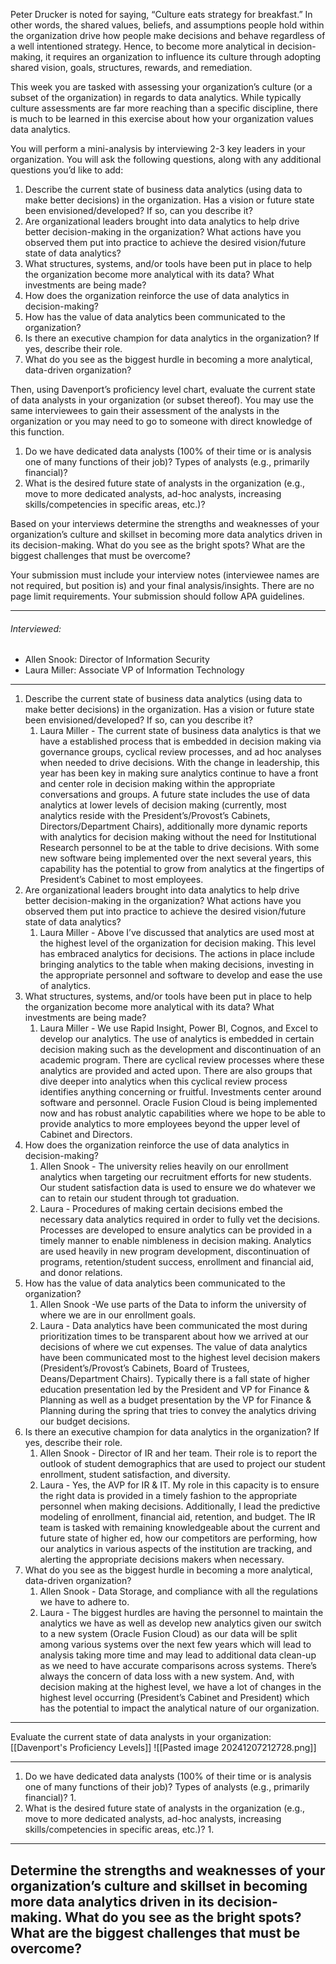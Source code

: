 Peter Drucker is noted for saying, “Culture eats strategy for breakfast.” In other words, the shared values, beliefs, and assumptions people hold within the organization drive how people make decisions and behave regardless of a well intentioned strategy. Hence, to become more analytical in decision-making, it requires an organization to influence its culture through adopting shared vision, goals, structures, rewards, and remediation.

This week you are tasked with assessing your organization’s culture (or a subset of the organization) in regards to data analytics. While typically culture assessments are far more reaching than a specific discipline, there is much to be learned in this exercise about how your organization values data analytics.

You will perform a mini-analysis by interviewing 2-3 key leaders in your organization. You will ask the following questions, along with any additional questions you’d like to add:

1. Describe the current state of business data analytics (using data to make better decisions) in the organization. Has a vision or future state been envisioned/developed? If so, can you describe it?
2. Are organizational leaders brought into data analytics to help drive better decision-making in the organization? What actions have you observed them put into practice to achieve the desired vision/future state of data analytics?
3. What structures, systems, and/or tools have been put in place to help the organization become more analytical with its data? What investments are being made?
4. How does the organization reinforce the use of data analytics in decision-making?
5. How has the value of data analytics been communicated to the organization?
6. Is there an executive champion for data analytics in the organization? If yes, describe their role.
7. What do you see as the biggest hurdle in becoming a more analytical, data-driven organization?

Then, using Davenport’s proficiency level chart, evaluate the current state of data analysts in your organization (or subset thereof). You may use the same interviewees to gain their assessment of the analysts in the organization or you may need to go to someone with direct knowledge of this function.

1. Do we have dedicated data analysts (100% of their time or is analysis one of many functions of their job)? Types of analysts (e.g., primarily financial)?
2. What is the desired future state of analysts in the organization (e.g., move to more dedicated analysts, ad-hoc analysts, increasing skills/competencies in specific areas, etc.)? 

Based on your interviews determine the strengths and weaknesses of your organization’s culture and skillset in becoming more data analytics driven in its decision-making. What do you see as the bright spots? What are the biggest challenges that must be overcome?

Your submission must include your interview notes (interviewee names are not required, but position is) and your final analysis/insights. There are no page limit requirements. Your submission should follow APA guidelines.

 ---
###### Interviewed: 
- Allen Snook: Director of Information Security
- Laura Miller: Associate VP of Information Technology
---
1. Describe the current state of business data analytics (using data to make better decisions) in the organization. Has a vision or future state been envisioned/developed? If so, can you describe it?
	1. Laura Miller - The current state of business data analytics is that we have a established process that is embedded in decision making via governance groups, cyclical review processes, and ad hoc analyses when needed to drive decisions. With the change in leadership, this year has been key in making sure analytics continue to have a front and center role in decision making within the appropriate conversations and groups. A future state includes the use of data analytics at lower levels of decision making (currently, most analytics reside with the President’s/Provost’s Cabinets, Directors/Department Chairs), additionally more dynamic reports with analytics for decision making without the need for Institutional Research personnel to be at the table to drive decisions. With some new software being implemented over the next several years, this capability has the potential to grow from analytics at the fingertips of President’s Cabinet to most employees.
2. Are organizational leaders brought into data analytics to help drive better decision-making in the organization? What actions have you observed them put into practice to achieve the desired vision/future state of data analytics?
	1. Laura Miller - Above I’ve discussed that analytics are used most at the highest level of the organization for decision making. This level has embraced analytics for decisions. The actions in place include bringing analytics to the table when making decisions, investing in the appropriate personnel and software to develop and ease the use of analytics.
3. What structures, systems, and/or tools have been put in place to help the organization become more analytical with its data? What investments are being made?
	1. Laura Miller - We use Rapid Insight, Power BI, Cognos, and Excel to develop our analytics. The use of analytics is embedded in certain decision making such as the development and discontinuation of an academic program. There are cyclical review processes where these analytics are provided and acted upon. There are also groups that dive deeper into analytics when this cyclical review process identifies anything concerning or fruitful. Investments center around software and personnel. Oracle Fusion Cloud is being implemented now and has robust analytic capabilities where we hope to be able to provide analytics to more employees beyond the upper level of Cabinet and Directors.
4. How does the organization reinforce the use of data analytics in decision-making?
	1. Allen Snook - The university relies heavily on our enrollment analytics when targeting our recruitment efforts for new students.  Our student satisfaction data is used to ensure we do whatever we can to retain our student through tot graduation.
	2. Laura - Procedures of making certain decisions embed the necessary data analytics required in order to fully vet the decisions. Processes are developed to ensure analytics can be provided in a timely manner to enable nimbleness in decision making. Analytics are used heavily in new program development, discontinuation of programs, retention/student success, enrollment and financial aid, and donor relations.
5. How has the value of data analytics been communicated to the organization?
	1. Allen Snook -We use parts of the Data to inform the university of where we are in our enrollment goals.
	2. Laura - Data analytics have been communicated the most during prioritization times to be transparent about how we arrived at our decisions of where we cut expenses. The value of data analytics have been communicated most to the highest level decision makers (President’s/Provost’s Cabinets, Board of Trustees, Deans/Department Chairs). Typically there is a fall state of higher education presentation led by the President and VP for Finance & Planning as well as a budget presentation by the VP for Finance & Planning during the spring that tries to convey the analytics driving our budget decisions.
6. Is there an executive champion for data analytics in the organization? If yes, describe their role.
	1. Allen Snook - Director of IR and her team. Their role is to report the outlook of student demographics that are used to project our student enrollment, student satisfaction, and diversity.
	2. Laura - Yes, the AVP for IR & IT. My role in this capacity is to ensure the right data is provided in a timely fashion to the appropriate personnel when making decisions. Additionally, I lead the predictive modeling of enrollment, financial aid, retention, and budget. The IR team is tasked with remaining knowledgeable about the current and future state of higher ed, how our competitors are performing, how our analytics in various aspects of the institution are tracking, and alerting the appropriate decisions makers when necessary.
7. What do you see as the biggest hurdle in becoming a more analytical, data-driven organization?
	1. Allen Snook - Data Storage, and compliance with all the regulations we have to adhere to.
	2. Laura - The biggest hurdles are having the personnel to maintain the analytics we have as well as develop new analytics given our switch to a new system (Oracle Fusion Cloud) as our data will be split among various systems over the next few years which will lead to analysis taking more time and may lead to additional data clean-up as we need to have accurate comparisons across systems. There’s always the concern of data loss with a new system. And, with decision making at the highest level, we have a lot of changes in the highest level occurring (President’s Cabinet and President) which has the potential to impact the analytical nature of our organization.
---
Evaluate the current state of data analysts in your organization:
[[Davenport's Proficiency Levels]]
![[Pasted image 20241207212728.png]]

---
1. Do we have dedicated data analysts (100% of their time or is analysis one of many functions of their job)? Types of analysts (e.g., primarily financial)?
	1. 
2. What is the desired future state of analysts in the organization (e.g., move to more dedicated analysts, ad-hoc analysts, increasing skills/competencies in specific areas, etc.)?
	1. 
---
Determine the strengths and weaknesses of your organization’s culture and skillset in becoming more data analytics driven in its decision-making. What do you see as the bright spots? What are the biggest challenges that must be overcome?
- 